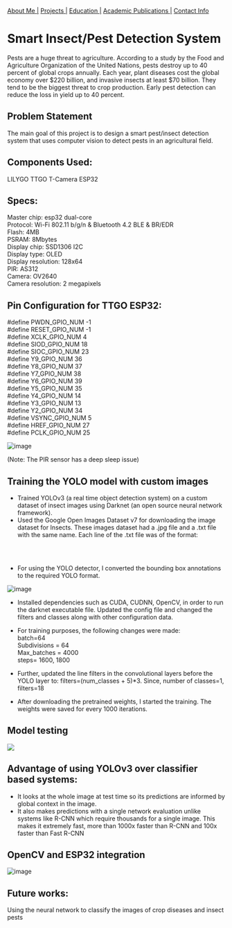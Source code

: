 [About Me |](/index.md) 
[ Projects |](/projects.md)
[ Education |](/edu.md)
[ Academic Publications |](/publications.md)
[ Contact Info](/contact.md)


# Smart Insect/Pest Detection System 
Pests are a huge threat to agriculture. According to a study by the Food and Agriculture Organization of the United Nations, pests destroy up to 40 percent of global crops annually. Each year, plant diseases cost the global economy over $220 billion, and invasive insects at least $70 billion. They tend to be the biggest threat to crop production. Early pest detection can reduce the loss in yield up to 40 percent. 

## Problem Statement 
The main goal of this project is to design a smart pest/insect detection system that uses computer vision to detect pests in an agricultural field. 

## Components Used:
LILYGO TTGO T-Camera ESP32 

## Specs:
Master chip: esp32 dual-core <br />
Protocol: Wi-Fi 802.11 b/g/n & Bluetooth 4.2 BLE & BR/EDR <br />
Flash: 4MB <br />
PSRAM: 8Mbytes <br />
Display chip: SSD1306 I2C <br />
Display type: OLED <br />
Display resolution: 128x64 <br />
PIR: AS312 <br />
Camera: OV2640 <br />
Camera resolution: 2 megapixels <br />

## Pin Configuration for TTGO ESP32:
#define PWDN_GPIO_NUM       -1 <br />
#define RESET_GPIO_NUM      -1 <br />
#define XCLK_GPIO_NUM       4 <br />
#define SIOD_GPIO_NUM       18 <br />
#define SIOC_GPIO_NUM       23 <br />
#define Y9_GPIO_NUM         36 <br />
#define Y8_GPIO_NUM         37 <br />
#define Y7_GPIO_NUM         38 <br />
#define Y6_GPIO_NUM         39 <br />
#define Y5_GPIO_NUM         35 <br />
#define Y4_GPIO_NUM         14 <br />
#define Y3_GPIO_NUM         13 <br />
#define Y2_GPIO_NUM         34 <br />
#define VSYNC_GPIO_NUM      5 <br />
#define HREF_GPIO_NUM       27 <br />
#define PCLK_GPIO_NUM       25 <br />

![image](https://user-images.githubusercontent.com/105019328/217409309-11c08ced-aa3e-4882-8bd0-e9b107194d1b.png)

(Note: The PIR sensor has a deep sleep issue)

## Training the YOLO model with custom images
- Trained YOLOv3 (a real time object detection system) on a custom dataset of insect images using Darknet (an open source neural network framework). 
- Used the Google Open Images Dataset v7 for downloading the image dataset for Insects. These images dataset had a .jpg file and a .txt file with the same name. Each line of the .txt file was of the format: <br>
<pre> 
<object-class> <x_center> <y_center> <width> <height>
</pre>
- For using the YOLO detector, I converted the bounding box annotations to the required YOLO format. 

![image](https://user-images.githubusercontent.com/105019328/217408901-2094b4fb-8964-4d38-89d0-c68b57623677.png)
    
- Installed dependencies such as CUDA, CUDNN, OpenCV, in order to run the darknet executable file. Updated the config file and changed the filters and classes along with other configuration data. 
- For training purposes, the following changes were made:<br>
batch=64 <br>
Subdivisions = 64 <br>
Max_batches = 4000 <br>
steps= 1600, 1800

- Further, updated the line filters in the convolutional layers before the YOLO layer to: filters=(num_classes + 5)*3. Since, number of classes=1, filters=18
- After downloading the pretrained weights, I started the training. The weights were saved for every 1000 iterations. 

    
## Model testing
<img src="https://user-images.githubusercontent.com/105019328/216864662-800f9512-6581-4fae-9379-a2af66407f2f.png">

    
## Advantage of using YOLOv3 over classifier based systems:
- It looks at the whole image at test time so its predictions are informed by global context in the image. 
- It also makes predictions with a single network evaluation unlike systems like R-CNN which require thousands for a single image. This makes it extremely fast, more than 1000x faster than R-CNN and 100x faster than Fast R-CNN
    
## OpenCV and ESP32 integration
![image](https://user-images.githubusercontent.com/105019328/217409188-5f5b1c32-fc98-47e8-af40-d972d30470e6.png)


## Future works:
Using the neural network to classify the images of crop diseases and insect pests

